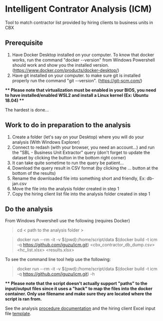 # Intelligent Contrator Analysis (ICM)

Tool to match contractor list provided by hiring clients to business units in CBX

## Prerequisite

1. Have Docker Desktop installed on your computer. To know that docker works, run the command "docker --version" from Windows Powershell should work and show you the installed version. (https://www.docker.com/products/docker-desktop/)
2. Have git installed on your computer. to make sure git is installed properly run the command "git --version". (https://git-scm.com/)

__** Please note that virtualization must be enabled in your BIOS, you need to have installed/enabled WSL2 and install a Linux kernel (Ex: Ubuntu 18.04) **__

The hardest is done...

## Work to do in preparation to the analysis

1. Create a folder (let's say on your Desktop) where you will do your analysis (With Windows Explorer)
2. Connect to redash (with your browser, you need an account...) and run the "SBL - Business Unit Extractor" query (don't forget to update the dataset by clicking the button in the bottom right corner)
3. It can take quite sometime to run the query be patient...
4. Download the query result in CSV format (by clicking the ... button at the bottom of the results)
5. Rename the downloaded file into something short and friendly, Ex: db-jan.csv
6. Move the file into the analysis folder created in step 1
7. Copy the hiring client list file into the analysis folder created in step 1

## Do the analysis

From Windows Powershell use the following (requires Docker)

> cd < path to the analysis folder >

> docker run --rm -it -v ${pwd}:/home/script/data $(docker build -t icm -q https://github.com/iguzu/icm.git) <cbx_contractor_db_dump.csv> <hc_list.xlsx> <results.xlsx>

To see the command line tool help use the following:

> docker run --rm -it -v ${pwd}:/home/script/data $(docker build -t icm -q https://github.com/iguzu/icm.git) -h


__** Please note that the script doesn't actually support "paths" to the input/output files since it uses a "hack" to map the files into the docker container. Only use filename and make sure they are located where the script is ran from.__


See the analysis [procedure documentation](ProcedureToProcessList.docx) and the hiring client Excel input file [template](hiring_client_input_template.xlsx).

